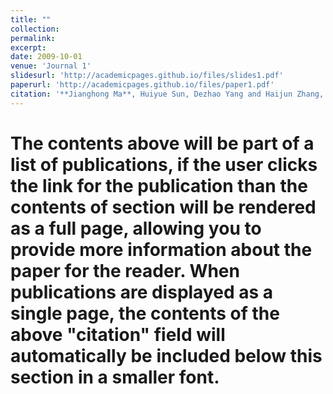 ```yaml
---
title: ""
collection: 
permalink: 
excerpt: 
date: 2009-10-01
venue: 'Journal 1'
slidesurl: 'http://academicpages.github.io/files/slides1.pdf'
paperurl: 'http://academicpages.github.io/files/paper1.pdf'
citation: '**Jianghong Ma**, Huiyue Sun, Dezhao Yang and Haijun Zhang, 'Personalized Fashion Recommendations for Diverse Body Shapes and Local Preferences with Contrastive Multimodal Cross-Attention Network', **ACM Transactions on Intelligent Systems and Technology**, accepted, 2023 (**ACM T-IST**).'
--- 
```

# The contents above will be part of a list of publications, if the user clicks the link for the publication than the contents of section will be rendered as a full page, allowing you to provide more information about the paper for the reader. When publications are displayed as a single page, the contents of the above "citation" field will automatically be included below this section in a smaller font.
